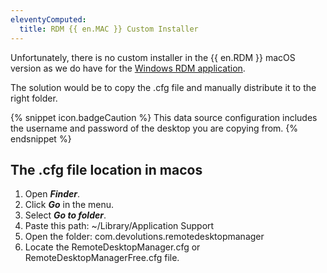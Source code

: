 ```yaml
---
eleventyComputed:
  title: RDM {{ en.MAC }} Custom Installer
---
```

Unfortunately, there is no custom installer in the {{ en.RDM }} macOS version as we do have for the [Windows RDM application](https://helprdm.devolutions.net/installation_custominstallerservice.html).

The solution would be to copy the .cfg file and manually distribute it to the right folder.

{% snippet icon.badgeCaution %}
This data source configuration includes the username and password of the desktop you are copying from.
{% endsnippet %}

## The .cfg file location in macos

1. Open ***Finder***.
1. Click ***Go*** in the menu.
1. Select ***Go to folder***.
1. Paste this path: ~/Library/Application Support
1. Open the folder: com.devolutions.remotedesktopmanager
1. Locate the RemoteDesktopManager.cfg or RemoteDesktopManagerFree.cfg file.
